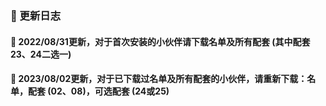 ### 🏀 更新日志

#### 🎃 2022/08/31更新，对于首次安装的小伙伴请下载名单及所有配套 (其中配套23、24二选一)

#### 🎃 2023/08/02更新，对于已下载过名单及所有配套的小伙伴，请重新下载：名单，配套 (02、08)，可选配套 (24或25)






